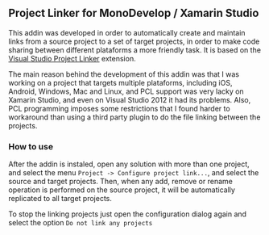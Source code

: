 ## Project Linker for MonoDevelop / Xamarin Studio


This addin was developed in order to automatically create and maintain links from a source project to a set of target projects, in order to make code sharing between different plataforms a more friendly task. It is based on the [Visual Studio Project Linker](http://visualstudiogallery.msdn.microsoft.com/273dbf44-55a1-4ac6-a1f3-0b9741587b9a) extension. 

The main reason behind the development of this addin was that I was working on a project that targets multiple plataforms, including iOS, Android, Windows, Mac and Linux, and PCL support was very lacky on Xamarin Studio, and even on Visual Studio 2012 it had its problems. Also, PCL programming imposes some restrictions that I found harder to workaround than using a third party plugin to do the file linking between the projects. 


### How to use
After the addin is instaled, open any solution with more than one project, and select the menu `Project -> Configure project link...`, and select the source and target projects. Then, when any add, remove or rename operation is performed on the source project, it will be automatically replicated to all target projects. 

To stop the linking projects just open the configuration dialog again and select the option `Do not link any projects`
